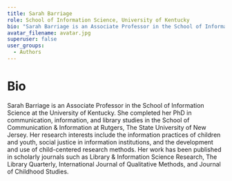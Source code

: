 ```yaml
---
title: Sarah Barriage
role: School of Information Science, University of Kentucky
bio: "Sarah Barriage is an Associate Professor in the School of Information Science at the University of Kentucky. She completed her PhD in communication, information, and library studies in the School of Communication & Information at Rutgers, The State University of New Jersey. Her research interests include the information practices of children and youth, social justice in information institutions, and the development and use of child-centered research methods. Her work has been published in scholarly journals such as Library & Information Science Research, The Library Quarterly, International Journal of Qualitative Methods, and Journal of Childhood Studies."
avatar_filename: avatar.jpg
superuser: false
user_groups:
  - Authors
---
```


# Bio
Sarah Barriage is an Associate Professor in the School of Information Science at the University of Kentucky. She completed her PhD in communication, information, and library studies in the School of Communication & Information at Rutgers, The State University of New Jersey. Her research interests include the information practices of children and youth, social justice in information institutions, and the development and use of child-centered research methods. Her work has been published in scholarly journals such as Library & Information Science Research, The Library Quarterly, International Journal of Qualitative Methods, and Journal of Childhood Studies.



